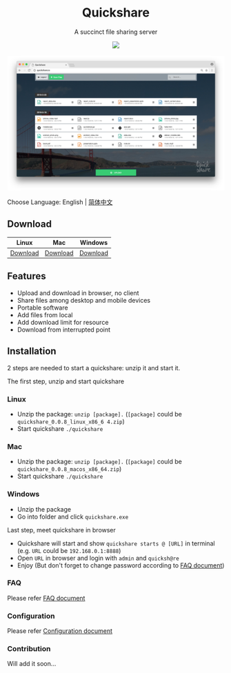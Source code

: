 <h1 align="center">
  Quickshare
</h1>
<p align="center">
  A succinct file sharing server
</p>
<p align="center">
  <a href="https://gitter.im/quickshare/Lobby?utm_source=share-link&utm_medium=link&utm_campaign=share-link">
    <img src="https://badges.gitter.im/Join%20Chat.svg" />
  </a>
<p>

![Quickshare demo](./demo.jpg)

Choose Language: English | [简体中文](./docs/README_zh-cn.md)

## Download

| Linux        | Mac          | Windows      |
| ------------ | ------------ | ------------ |
| [Download]() | [Download]() | [Download]() |

## Features

* Upload and download in browser, no client
* Share files among desktop and mobile devices
* Portable software
* Add files from local
* Add download limit for resource
* Download from interrupted point

## Installation

2 steps are needed to start a quickshare: unzip it and start it.

The first step, unzip and start quickshare

### Linux

* Unzip the package: `unzip [package].` (`[package]` could be `quickshare_0.0.8_linux_x86_6 4.zip`)
* Start quickshare `./quickshare`

### Mac

* Unzip the package: `unzip [package].` (`[package]` could be `quickshare_0.0.8_macos_x86_64.zip`)
* Start quickshare `./quickshare`

### Windows

* Unzip the package
* Go into folder and click `quickshare.exe`

Last step, meet quickshare in browser

* Quickshare will start and show `quickshare starts @ [URL]` in terminal (e.g. `URL` could be `192.168.0.1:8888`)
* Open `URL` in browser and login with `admin` and `quicksh@re`
* Enjoy (But don't forget to change password according to [FAQ document](./docs/FAQ_en-us.md))

### FAQ

Please refer [FAQ document](./docs/FAQ_en-us.md)

### Configuration

Please refer [Configuration document](./docs/CONFIG_en-us.md)

### Contribution

Will add it soon...
